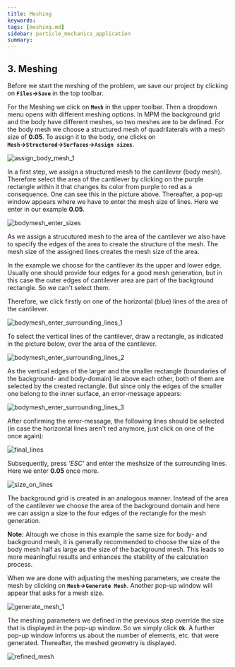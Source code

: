 ```yaml
---
title: Meshing
keywords: 
tags: [meshing.md]
sidebar: particle_mechanics_application
summary: 
---
```


## 3. Meshing
Before we start the meshing of the problem, we save our project by clicking on **`Files`&rightarrow;`Save`** in the top toolbar. 
 
For the Meshing we click on **`Mesh`** in the upper toolbar. Then a dropdown menu opens with different meshing options. In MPM the background grid and the body have different meshes, so two meshes are to be defined. For the body mesh we choose a structured mesh of quadrilaterals with a mesh size of **0.05**. To assign it to the body, one clicks on **`Mesh`&rightarrow;`Structured`&rightarrow;`Surfaces`&rightarrow;`Assign sizes`**.

![assign_body_mesh_1](https://user-images.githubusercontent.com/51473791/168785222-28198d44-991a-4d50-9c42-892504e7b806.png)


In a first step, we assign a structured mesh to the cantilever (body mesh). Therefore select the area of the cantilever by clicking on the purple rectangle within it that changes its color from purple to red as a consequence. One can see this in the picture above. Thereafter, a pop-up window appears where we have to enter the mesh size of lines. Here we enter in our example **0.05**. 

![bodymesh_enter_sizes](https://user-images.githubusercontent.com/51473791/190999754-934c1ee9-e118-4ddc-b9b7-828a5fe6ae1a.jpg)

As we assign a strucutured mesh to the area of the cantilever we also have to specify the edges of the area to create the structure of the mesh. The mesh size of the assigned lines creates the mesh size of the area. 

In the example we choose for the cantilever its the upper and lower edge. Usually one should provide four edges for a good mesh generation, but in this case the outer edges of cantilever area are part of the background rectangle. So we can't select them.

Therefore, we click firstly on one of the horizontal (blue) lines of the area of the cantilever.

![bodymesh_enter_surrounding_lines_1](https://user-images.githubusercontent.com/51473791/191000193-4f8d1395-8570-4e1f-8e28-db843173b354.jpg)

To select the vertical lines of the cantilever, draw a rectangle, as indicated in the picture below, over the area of the cantilever. 

![bodymesh_enter_surrounding_lines_2](https://user-images.githubusercontent.com/51473791/191000262-fe2cf0a1-5b6e-4d56-a8cb-376a54a54359.jpg)

As the vertical edges of the larger and the smaller rectangle (boundaries of the background- and body-domain) lie above each other, both of them are selected by the created rectangle. But since only the edges of the smaller one belong to the inner surface, an error-message appears:

![bodymesh_enter_surrounding_lines_3](https://user-images.githubusercontent.com/51473791/191000297-1a883ceb-d3c1-4782-a969-edf62fad323c.jpg)

After confirming the error-message, the following lines should be selected (in case the horizontal lines aren't red anymore, just click on one of the once again):

![final_lines](https://user-images.githubusercontent.com/51473791/191000366-28d219af-b8ae-470c-8dde-bc3379175dba.jpg)

Subsequently, press *'ESC'* and enter the meshsize of the surrounding lines. Here we enter **0.05** once more.

![size_on_lines](https://user-images.githubusercontent.com/51473791/191000597-291537e2-2b47-46c7-b10e-9c0450828c9d.jpg)

The background grid is created in an analogous manner. Instead of the area of the cantilever we choose the area of the background domain and here we can assign a size to the four edges of the rectangle for the mesh generation.

**Note:** Altough we chose in this example the same size for body- and background mesh, it is generally recommended to choose the size of the body mesh half as large as the size of the background mesh. This leads to more meaningful results and enhances the stability of the calculation process. 

When we are done with adjusting the meshing parameters, we create the mesh by clicking on **`Mesh`&rightarrow;`Generate Mesh`**. Another pop-up window will appear that asks for a mesh size. 

![generate_mesh_1](https://user-images.githubusercontent.com/51473791/168788863-66d50217-3464-4a06-9467-4221f8817bfb.png)

The meshing parameters we defined in the previous step override the size that is displayed in the pop-up window. So we simply click **`Ok`**. A further pop-up window informs us about the number of elements, etc. that were generated. Thereafter, the meshed geometry is displayed.

![refined_mesh](https://user-images.githubusercontent.com/51473791/191000975-fb7b4628-4276-4f12-8e06-6d0c055f22f0.jpg)

